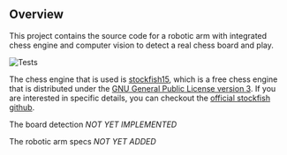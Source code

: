 ## Overview
This project contains the source code for a robotic arm with integrated chess engine and computer vision to detect a real chess board and play. 

![Tests](https://github.com/R-e-d-a-X/robotic-arm-for-chess/actions/workflows/tests.yml/badge.svg)

The chess engine that is used is [stockfish15](https://stockfishchess.org), which is a free chess engine that is distributed under the [GNU General Public License version 3](https://github.com/R-e-d-a-X/robotic-arm-for-chess/blob/master/LICENSE). If you are interested in specific details, you can checkout the [official stockfish github](https://github.com/official-stockfish/Stockfish).

The board detection *NOT YET IMPLEMENTED*

The robotic arm specs *NOT YET ADDED*


